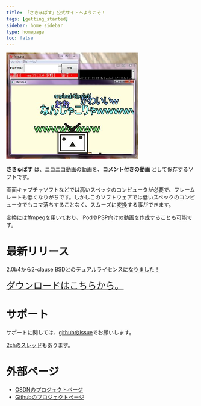 ```yaml
---
title: 「さきゅばす」公式サイトへようこそ！
tags: [getting_started]
sidebar: home_sidebar
type: homepage
toc: false
---
```


![スクリーンショット](/images/screenshot.jpg)

**さきゅばす** は、[ニコニコ動画](http://www.nicovideo.jp)の動画を、**コメント付きの動画** として保存するソフトです。

画面キャプチャソフトなどでは高いスペックのコンピュータが必要で、フレームレートも低くなりがちです。しかしこのソフトウェアでは低いスペックのコンピュータでもコマ落ちすることなく、スムーズに変換する事ができます。

変換にはffmpegを用いており、iPodやPSP向けの動画を作成することも可能です。

# 最新リリース
2.0b4から2-clause BSDとのデュアルライセンスに[なりました！](https://7io.org/2013/05/26225034.php)

<span style="font-size: x-large;">[ダウンロードはこちらから。](http://sourceforge.jp/projects/saccubus/releases/)</span>

# サポート

サポートに関しては、[githubのissue](https://github.com/Saccubus/Saccubus/issues)でお願いします。

[2chのスレッド](http://itest.2ch.net//test/read.cgi/software/1449586179/l50)もあります。

# 外部ページ
 - [OSDNのプロジェクトページ](http://sourceforge.jp/projects/saccubus/)
 - [Githubのプロジェクトページ](https://github.com/Saccubus/)
